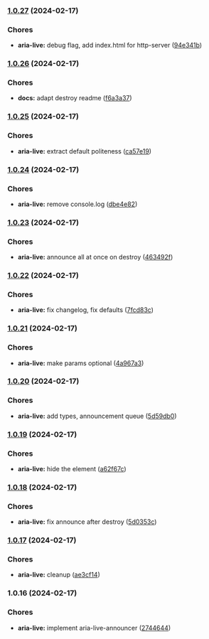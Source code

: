 
### [1.0.27](https://github.com/CalinaCristian/aria-announcer-js/compare/v1.0.26...v1.0.27) (2024-02-17)


### Chores

* **aria-live:** debug flag, add index.html for http-server ([94e341b](https://github.com/CalinaCristian/aria-announcer-js/commit/94e341b6a39b787e73102195f9a7525db99c3c5e))

### [1.0.26](https://github.com/CalinaCristian/aria-announcer-js/compare/v1.0.25...v1.0.26) (2024-02-17)


### Chores

* **docs:** adapt destroy readme ([f6a3a37](https://github.com/CalinaCristian/aria-announcer-js/commit/f6a3a37cc1b80f92c30be4a4bb5a106b50955ee9))

### [1.0.25](https://github.com/CalinaCristian/aria-announcer-js/compare/v1.0.24...v1.0.25) (2024-02-17)


### Chores

* **aria-live:** extract default politeness ([ca57e19](https://github.com/CalinaCristian/aria-announcer-js/commit/ca57e196874a11d39e234dedebc86dc3b9bb58d7))

### [1.0.24](https://github.com/CalinaCristian/aria-announcer-js/compare/v1.0.23...v1.0.24) (2024-02-17)


### Chores

* **aria-live:** remove console.log ([dbe4e82](https://github.com/CalinaCristian/aria-announcer-js/commit/dbe4e8256ef94e159087bebaeb2531a3ed9249a4))

### [1.0.23](https://github.com/CalinaCristian/aria-announcer-js/compare/v1.0.22...v1.0.23) (2024-02-17)


### Chores

* **aria-live:** announce all at once on destroy ([463492f](https://github.com/CalinaCristian/aria-announcer-js/commit/463492ffc7ae967e85c56485fe2cf3a0d4dcd070))

### [1.0.22](https://github.com/CalinaCristian/aria-announcer-js/compare/v1.0.21...v1.0.22) (2024-02-17)


### Chores

* **aria-live:** fix changelog, fix defaults ([7fcd83c](https://github.com/CalinaCristian/aria-announcer-js/commit/7fcd83c2d9adb6478e376849b391c6e8a6dde69a))

### [1.0.21](https://github.com/CalinaCristian/aria-announcer-js/compare/v1.0.20...v1.0.21) (2024-02-17)


### Chores

* **aria-live:** make params optional ([4a967a3](https://github.com/CalinaCristian/aria-announcer-js/commit/4a967a3b08773ea36f6b5521e0afe4b1df284b34))

### [1.0.20](https://github.com/CalinaCristian/aria-announcer-js/compare/v1.0.19...v1.0.20) (2024-02-17)


### Chores

* **aria-live:** add types, announcement queue ([5d59db0](https://github.com/CalinaCristian/aria-announcer-js/commit/5d59db002a6c6c40ed45446a6ba4419daa5f3137))

### [1.0.19](https://github.com/CalinaCristian/aria-announcer-js/compare/v1.0.18...v1.0.19) (2024-02-17)


### Chores

* **aria-live:** hide the element ([a62f67c](https://github.com/CalinaCristian/aria-announcer-js/commit/a62f67cc22180c440358888d7370118235e700d7))

### [1.0.18](https://github.com/CalinaCristian/aria-announcer-js/compare/v1.0.17...v1.0.18) (2024-02-17)


### Chores

* **aria-live:** fix announce after destroy ([5d0353c](https://github.com/CalinaCristian/aria-announcer-js/commit/5d0353c555e9eef1e5f50d3f37d5b9de163b6829))

### [1.0.17](https://github.com/CalinaCristian/aria-announcer-js/compare/v1.0.16...v1.0.17) (2024-02-17)


### Chores

* **aria-live:** cleanup ([ae3cf14](https://github.com/CalinaCristian/aria-announcer-js/commit/ae3cf147fa2924470a7b4fc2cac5999fb0967754))

### 1.0.16 (2024-02-17)


### Chores

* **aria-live:** implement aria-live-announcer ([2744644](https://github.com/CalinaCristian/aria-announcer-js/commit/274464487fe07ab099f9a32a63ae139fb9586946))
